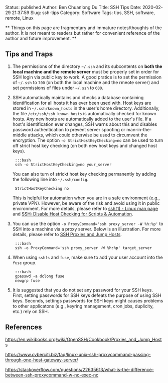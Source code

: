 Status: published
Author: Ben Chuanlong Du
Title: SSH Tips
Date: 2020-02-29 21:37:59
Slug: ssh-tips
Category: Software
Tags: tips, SSH, software, remote, Linux

**
Things on this page are fragmentary and immature notes/thoughts of the author.
It is not meant to readers but rather for convenient reference of the author and future improvement.
**
## Tips and Traps

1. The permissions of the directory `~/.ssh` and its subcontents
    on **both the local machine and the remote server** must be properly set 
    in order for SSH login via public key to work.
    A good pratice is to set the permission of `~/.ssh` to `700` (on both the local machine and the rmeote server)
    and set permissions of files under `~/.ssh` to  `600`.
    
2. SSH automatically maintains and checks a database containing identification 
    for all hosts it has ever been used with. 
    Host keys are stored in `~/.ssh/known_hosts` in the user's home directory. 
    Additionally, 
    the file `/etc/ssh/ssh_known_hosts` is automatically checked for known hosts. 
    Any new hosts are automatically added to the user's file. 
    If a host's identification ever changes, 
    SSH warns about this and disables password authentication 
    to prevent server spoofing or man-in-the-middle attacks, 
    which could otherwise be used to circumvent the encryption. 
    The option `-o StrictHostKeyChecking=no` can be used to turn off strict host key checking
    (on both new host keys and changed host keys).

        :::bash
        ssh -o StrictHostKeyChecking=no your_server

    You can also turn of strickt host key checking permanently by adding the following line into `~/.ssh/config`.

        StrictHostKeyChecking no

    This is helpful for automation when you are in a safe environment (e.g., private VPN). 
    However, 
    be aware of the risk and avoid using it in public environment.
    For more details, 
    please refer to
    [ssh(1) - Linux man page](https://linux.die.net/man/1/ssh)
    and
    [SSH: Disable Host Checking for Scripts & Automation](http://bencane.com/2013/07/22/ssh-disable-host-checking-for-scripts-automation/).

2. You can use the option `-o ProxyCommand='ssh proxy_server -W %h:%p'` 
    to SSH into a machine via a proxy server.
    Below is an illustration.
    For more details,
    please refer to
    [SSH Proxies and Jump Hosts](https://en.wikibooks.org/wiki/OpenSSH/Cookbook/Proxies_and_Jump_Hosts).

        :::bash
        ssh -o ProxyCommand='ssh proxy_server -W %h:%p' target_server

3. When using `sshfs` and `fuse`, 
    make sure to add your user account into the `fuse` group.

        :::bash
        gpasswd -a dclong fuse
        newgrp fuse

4. It is suggested that you do not set any password for your SSH keys. 
    First, setting passwords for SSH keys defeats the purpose of using SSH keys.
    Seconds, 
    settings passwords for SSH keys might causes problems to other applicatons 
    (e.g., keyring management, cron jobs, duplicity, etc.) rely on SSH.


## References

https://en.wikibooks.org/wiki/OpenSSH/Cookbook/Proxies_and_Jump_Hosts

https://www.cyberciti.biz/faq/linux-unix-ssh-proxycommand-passing-through-one-host-gateway-server/

https://stackoverflow.com/questions/22635613/what-is-the-difference-between-ssh-proxycommand-w-nc-exec-nc

